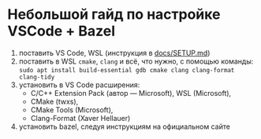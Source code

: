 # Небольшой гайд по настройке VSCode + Bazel

1) поставить VS Code, WSL (инструкция в [docs/SETUP.md](docs/SETUP.md))
2) поставить в WSL `cmake`, `clang` и всё, что нужно, с помощью команды: `sudo apt install build-essential gdb cmake clang clang-format clang-tidy`
3) установить в VS Code расширения:
   - C/C++ Extension Pack (автор — Microsoft), WSL (Microsoft),
   - CMake (twxs),
   - CMake Tools (Microsoft),
   - Clang-Format (Xaver Hellauer)
4) установить bazel, следуя инструкциям на официальном сайте